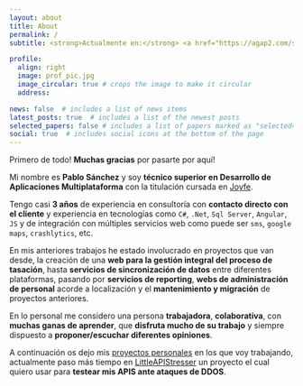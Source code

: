 ```yaml
---
layout: about
title: About
permalink: /
subtitle: <strong>Actualmente en:</strong> <a href="https://agap2.com/spain/" target="_blank" rel="noopener noreferrer">agap2</a> • Para administración pública<br><strong>Previamente en:</strong> <a href="https://atos.net/es/spain" target="_blank" rel="noopener noreferrer">ATOS</a>, <a href="https://www.evotec.es/" target="_blank" rel="noopener noreferrer">Evotec</a>   •  Con ganas de seguir aprendiendo

profile:
  align: right
  image: prof_pic.jpg
  image_circular: true # crops the image to make it circular
  address:

news: false  # includes a list of news items
latest_posts: true  # includes a list of the newest posts
selected_papers: false # includes a list of papers marked as "selected={true}"
social: true  # includes social icons at the bottom of the page
---
```


Primero de todo! **Muchas gracias** por pasarte por aquí!

Mi nombre es **Pablo Sánchez** y soy **técnico superior en Desarrollo de Aplicaciones Multiplataforma** con la titulación cursada en [Joyfe](https://fpjoyfe.iepgroup.es/).

Tengo casi **3 años** de experiencia en consultoría con **contacto directo con el cliente** y experiencia en tecnologías como `C#`, `.Net`, `Sql Server`, `Angular`, `JS` y de integración con múltiples servicios web como puede ser `sms`, `google maps`, `crashlytics`, etc.

En mis anteriores trabajos he estado involucrado en proyectos que van desde, la creación de una **web para la gestión integral del proceso de tasación**, hasta **servicios de sincronización de datos** entre diferentes plataformas, pasando por **servicios de reporting**, **webs de administración de personal** acorde a localización y el **mantenimiento y migración** de proyectos anteriores.

En lo personal me considero una persona **trabajadora**, **colaborativa**, con **muchas ganas de aprender**, que **disfruta mucho de su trabajo** y siempre dispuesto a **proponer/escuchar diferentes opiniones**.

A continuación os dejo mis [proyectos personales](/repositories/) en los que voy trabajando, actualmente paso más tiempo en [LittleAPIStresser](https://github.com/ElPavlillo/LittleAPIStresser/) un proyecto el cual quiero usar para **testear mis APIS ante ataques de DDOS**.